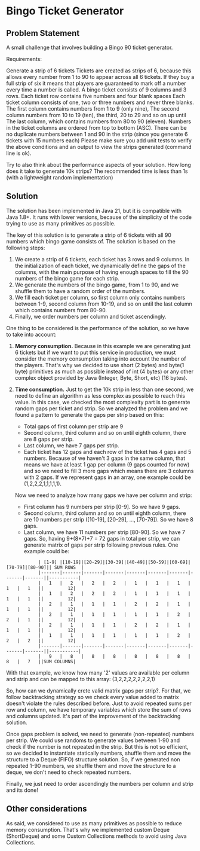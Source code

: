 # Bingo Ticket Generator

## Problem Statement
A small challenge that involves building a Bingo 90 ticket generator.

Requirements:

Generate a strip of 6 tickets
Tickets are created as strips of 6, because this allows every number from 1 to 90 to appear across all 6 tickets. If 
they buy a full strip of six it means that players are guaranteed to mark off a number every time a number is called.
A bingo ticket consists of 9 columns and 3 rows.
Each ticket row contains five numbers and four blank spaces
Each ticket column consists of one, two or three numbers and never three blanks.
The first column contains numbers from 1 to 9 (only nine),
The second column numbers from 10 to 19 (ten), the third, 20 to 29 and so on up until
The last column, which contains numbers from 80 to 90 (eleven).
Numbers in the ticket columns are ordered from top to bottom (ASC).
There can be no duplicate numbers between 1 and 90 in the strip (since you generate 6 tickets with 15 numbers each)
Please make sure you add unit tests to verify the above conditions and an output to view the strips generated
(command line is ok).

Try to also think about the performance aspects of your solution. How long does it take to generate 10k strips? 
The recommended time is less than 1s (with a lightweight random implementation)

## Solution

The solution has been implemented in Java 21, but it is compatible with Java 1.8+. It runs with lower versions,
because of the simplicity of the code trying to use as many primitives as possible.

The key of this solution is to generate a strip of 6 tickets with all 90 numbers which bingo game consists of.
The solution is based on the following steps:

1. We create a strip of 6 tickets, each ticket has 3 rows and 9 columns. In the initialization of each ticket, we
dynamically define the gaps of the columns, with the main purpose of having enough spaces to fill the 90 numbers of the
bingo game for each strip.
2. We generate the numbers of the bingo game, from 1 to 90, and we shuffle them to have a random order of the numbers.
3. We fill each ticket per column, so first column only contains numbers between 1-9, second column from 10-19, and so
on until the last column which contains numbers from 80-90.
4. Finally, we order numbers per column and ticket ascendingly.

One thing to be considered is the performance of the solution, so we have to take into account:
1. **Memory consumption.** Because in this example we are generating just 6 tickets but if we want to put this service in
production, we must consider the memory consumption taking into account the number of the players. That's why we decided to use
short (2 bytes) and byte(1 byte) primitives as much as possible instead of int (4 bytes) or any other complex object provided
by Java (Integer, Byte, Short, etc) (16 bytes).
2. **Time consumption.** Just to get the 10k strip in less than one second, we need to define an algorithm as less complex as possible 
to reach this value. In this case, we checked the most complexity part is to generate random gaps per ticket and strip. So we analyzed
the problem and we found a pattern to generate the gaps per strip based on this:
    - Total gaps of first column per strip are 9
    - Second column, third column and so on until eighth column, there are 8 gaps per strip.
    - Last column, we have 7 gaps per strip.
    - Each ticket has 12 gaps and each row of the ticket has 4 gaps and 5 numbers. Because of we haven't 3 gaps in the
   same column, that means we have at least 1 gap per column (9 gaps counted for now) and so we need to fill 3 more gaps
   which means there are 3 columns with 2 gaps. If we represent gaps in an array, one example could be (1,2,2,2,1,1,1,1,1).
   
   Now we need to analyze how many gaps we have per column and strip:
    - First column has 9 numbers per strip [0-9]. So we have 9 gaps.
    - Second column, third column and so on until eighth column, there are 10 numbers per strip ([10-19], [20-29], ..., [70-79]). So we have 8 gaps.
    - Last column, we have 11 numbers per strip [80-90]. So we have 7 gaps.
  So, having 9+(8*7)+7 = 72 gaps in total per strip, we can generate matrix of gaps per strip following previous rules. One example could be: 
```
            | [1-9] |[10-19]|[20-29]|[30-39]|[40-49]|[50-59]|[60-69]|[70-79]|[80-90]|| SUM ROWS  |
            |-------|-------|-------|-------|-------|-------|-------|-------|-------||-----------|
            |   1   |   2   |   2   |   2   |   1   |   1   |   1   |   1   |   1   ||         12|
            |   1   |   2   |   2   |   2   |   1   |   1   |   1   |   1   |   1   ||         12|
            |   2   |   1   |   1   |   1   |   2   |   2   |   1   |   1   |   1   ||         12|
            |   2   |   1   |   1   |   1   |   1   |   1   |   2   |   2   |   1   ||         12|
            |   2   |   1   |   1   |   1   |   2   |   2   |   1   |   1   |   1   ||         12|
            |   1   |   1   |   1   |   1   |   1   |   1   |   2   |   2   |   2   ||         12|
            |-------|-------|-------|-------|-------|-------|-------|-------|-------||-----------|
            |   9   |   8   |   8   |   8   |   8   |   8   |   8   |   8   |   7   ||SUM COLUMNS|
```
   With that example, we know how many '2' values are available per column and strip and can be mapped to this array:
   (3,2,2,2,2,2,2,2,1)

   So, how can we dynamically crete valid matrix gaps per strip?. For that, we follow backtracking strategy so we check
   every value added to matrix doesn't violate the rules described before. Just to avoid repeated sums per row and column,
   we have temporary variables which store the sum of rows and columns updated. It's part of the improvement of the backtracking solution.

   Once gaps problem is solved, we need to generate (non-repeated) numbers per strip. We could use randoms to generate values
   between 1-90 and check if the number is not repeated in the strip. But this is not so efficient, so we decided to instantiate statically
   numbers, shuffle them and move the structure to a Deque (FIFO) structure solution. So, if we generated non repeated 1-90 numbers,
   we shuffle them and move the structure to a deque, we don't need to check repeated numbers.

   Finally, we just need to order ascendingly the numbers per column and strip and its done!
   
## Other considerations
   As said, we considered to use as many primitives as possible to reduce memory consumption. That's why we implemented
   custom Deque (ShortDeque) and some Custom Collections methods to avoid using Java Collections.